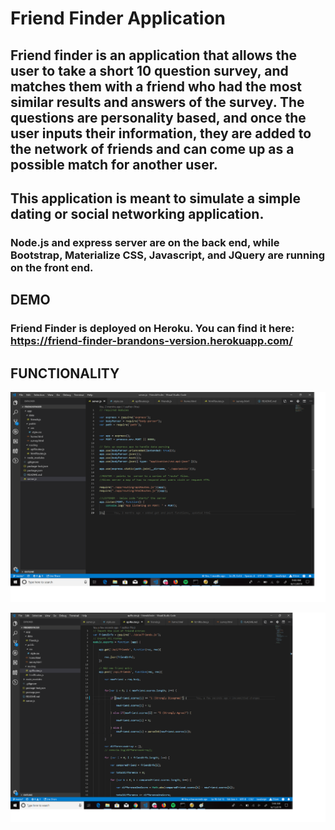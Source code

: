 # Friend Finder Application

## Friend finder is an application that allows the user to take a short 10 question survey, and matches them with a friend who had the most similar results and answers of the survey. The questions are personality based, and once the user inputs their information, they are added to the network of friends and can come up as a possible match for another user. 

## This application is meant to simulate a simple dating or social networking application.

### Node.js and express server are on the back end, while Bootstrap, Materialize CSS, Javascript, and JQuery are running on the front end.

## DEMO
### Friend Finder is deployed on Heroku. You can find it here: <https://friend-finder-brandons-version.herokuapp.com/> 

## FUNCTIONALITY

![Alt text](/screenshots/Server.png?raw=true "Server File")

![Alt text](/screenshots/ApiRoutes.png?raw=true "API Routes File")



